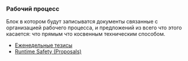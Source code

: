 ### Рабочий процесс
Блок в котором будут записыватся документы связанные с организацией рабочего процесса, и предложений из всего что этого касается: что прямым что косвенным техническим способом.
- [Еженедельные тезисы](work-process/weekly-abstracts/README.html)
- [Runtime Safety (Proposals)](work-process/runtime-safety.html)